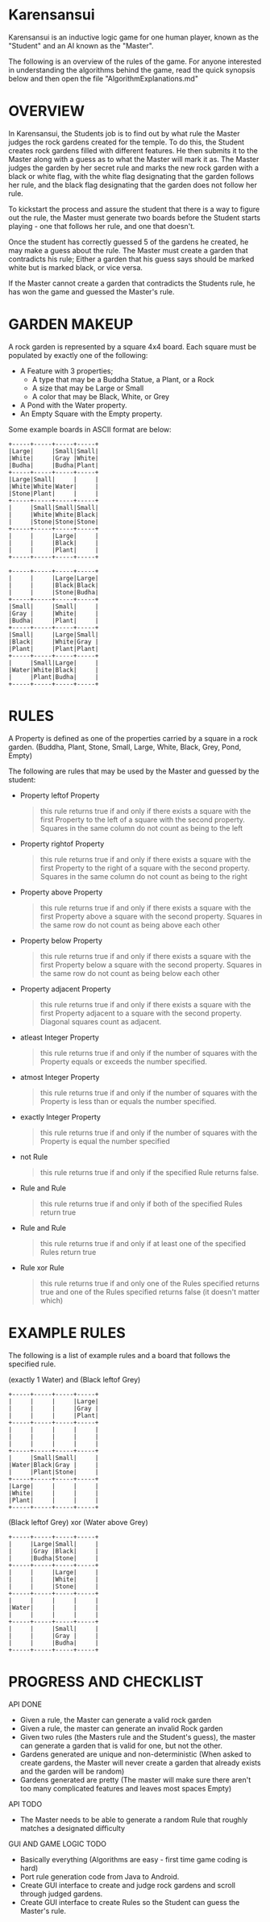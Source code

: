 Karensansui
======

Karensansui is an inductive logic game for one human player, known as the "Student" and an AI known as the "Master".

The following is an overview of the rules of the game. For anyone interested in understanding the algorithms behind the game, read the quick synopsis below
and then open the file "AlgorithmExplanations.md"

OVERVIEW
======
In Karensansui, the Students job is to find out by what rule the Master judges the rock gardens created for the temple. To do this, the Student creates
rock gardens filled with different features. He then submits it to the Master along with a guess as to what the Master will mark it as. The Master judges
the garden by her secret rule and marks the new rock garden with a black or white flag, with the white flag designating that the garden follows her rule,
and the black flag designating that the garden does not follow her rule.

To kickstart the process and assure the student that there is a way to figure out the rule, the Master must generate two 
boards before the Student starts playing - one that follows her rule, and one that doesn't.

Once the student has correctly guessed 5 of the gardens he created, he may make a guess about the rule. The Master must create a garden that contradicts his rule;
Either a garden that his guess says should be marked white but is marked black, or vice versa.

If the Master cannot create a garden that contradicts the Students rule, he has won the game and guessed the Master's rule.


GARDEN MAKEUP
======
A rock garden is represented by a square 4x4 board. Each square must be populated by exactly one of the following:

* A Feature with 3 properties;
  * A type that may be a Buddha Statue, a Plant, or a Rock
  * A size that may be Large or Small
  * A color that may be Black, White, or Grey
* A Pond with the Water property.
* An Empty Square with the Empty property.

Some example boards in ASCII format are below:
```
+-----+-----+-----+-----+
|Large|     |Small|Small|
|White|     |Gray |White|
|Budha|     |Budha|Plant|
+-----+-----+-----+-----+
|Large|Small|     |     |
|White|White|Water|     |
|Stone|Plant|     |     |
+-----+-----+-----+-----+
|     |Small|Small|Small|
|     |White|White|Black|
|     |Stone|Stone|Stone|
+-----+-----+-----+-----+
|     |     |Large|     |
|     |     |Black|     |
|     |     |Plant|     |
+-----+-----+-----+-----+

+-----+-----+-----+-----+
|     |     |Large|Large|
|     |     |Black|Black|
|     |     |Stone|Budha|
+-----+-----+-----+-----+
|Small|     |Small|     |
|Gray |     |White|     |
|Budha|     |Plant|     |
+-----+-----+-----+-----+
|Small|     |Large|Small|
|Black|     |White|Gray |
|Plant|     |Plant|Plant|
+-----+-----+-----+-----+
|     |Small|Large|     |
|Water|White|Black|     |
|     |Plant|Budha|     |
+-----+-----+-----+-----+
```

RULES
======
A Property is defined as one of the properties carried by a square in a rock garden. (Buddha, Plant, Stone, Small, Large, White, Black, Grey, Pond, Empty)

The following are rules that may be used by the Master and guessed by the student:

* Property leftof Property
    > this rule returns true if and only if there exists a square with the first Property to the left of a square with the second property.
    > Squares in the same column do not count as being to the left
    
* Property rightof Property
    > this rule returns true if and only if there exists a square with the first Property to the right of a square with the second property.
    > Squares in the same column do not count as being to the right
    
* Property above Property
    > this rule returns true if and only if there exists a square with the first Property above a square with the second property.
    > Squares in the same row do not count as being above each other
    
* Property below Property
    > this rule returns true if and only if there exists a square with the first Property below a square with the second property.
    > Squares in the same row do not count as being below each other
    
* Property adjacent Property
    > this rule returns true if and only if there exists a square with the first Property adjacent to a square with the second property.
    > Diagonal squares count as adjacent.
    
* atleast Integer Property
    > this rule returns true if and only if the number of squares with the Property equals or exceeds the number specified.
    
* atmost Integer Property
    > this rule returns true if and only if the number of squares with the Property is less than or equals the number specified.
    
* exactly Integer Property
    > this rule returns true if and only if the number of squares with the Property is equal the number specified
    
* not Rule
    > this rule returns true if and only if the specified Rule returns false.
    
* Rule and Rule
    > this rule returns true if and only if both of the specified Rules return true

* Rule and Rule
    > this rule returns true if and only if at least one of the specified Rules return true
    
* Rule xor Rule
    > this rule returns true if and only one of the Rules specified returns true and one of the Rules specified returns false (it doesn't matter which)
    

EXAMPLE RULES
======
The following is a list of example rules and a board that follows the specified rule.

(exactly 1 Water) and (Black leftof Grey)
```
+-----+-----+-----+-----+
|     |     |     |Large|
|     |     |     |Gray |
|     |     |     |Plant|
+-----+-----+-----+-----+
|     |     |     |     |
|     |     |     |     |
|     |     |     |     |
+-----+-----+-----+-----+
|     |Small|Small|     |
|Water|Black|Gray |     |
|     |Plant|Stone|     |
+-----+-----+-----+-----+
|Large|     |     |     |
|White|     |     |     |
|Plant|     |     |     |
+-----+-----+-----+-----+
```
(Black leftof Grey) xor (Water above Grey)
```
+-----+-----+-----+-----+
|     |Large|Small|     |
|     |Gray |Black|     |
|     |Budha|Stone|     |
+-----+-----+-----+-----+
|     |     |Large|     |
|     |     |White|     |
|     |     |Stone|     |
+-----+-----+-----+-----+
|     |     |     |     |
|Water|     |     |     |
|     |     |     |     |
+-----+-----+-----+-----+
|     |     |Small|     |
|     |     |Gray |     |
|     |     |Budha|     |
+-----+-----+-----+-----+
```

PROGRESS AND CHECKLIST
======
API DONE
* Given a rule, the Master can generate a valid rock garden
* Given a rule, the master can generate an invalid Rock garden
* Given two rules (the Masters rule and the Student's guess), the master can generate a garden that is valid for one, but not the other.
* Gardens generated are unique and non-deterministic (When asked to create gardens, the Master will never create a garden that already exists and the garden will be random)
* Gardens generated are pretty (The master will make sure there aren't too many complicated features and leaves most spaces Empty)

API TODO
* The Master needs to be able to generate a random Rule that roughly matches a designated difficulty

GUI AND GAME LOGIC TODO
* Basically everything (Algorithms are easy - first time game coding is hard)
* Port rule generation code from Java to Android.
* Create GUI interface to create and judge rock gardens and scroll through judged gardens.
* Create GUI interface to create Rules so the Student can guess the Master's rule.
